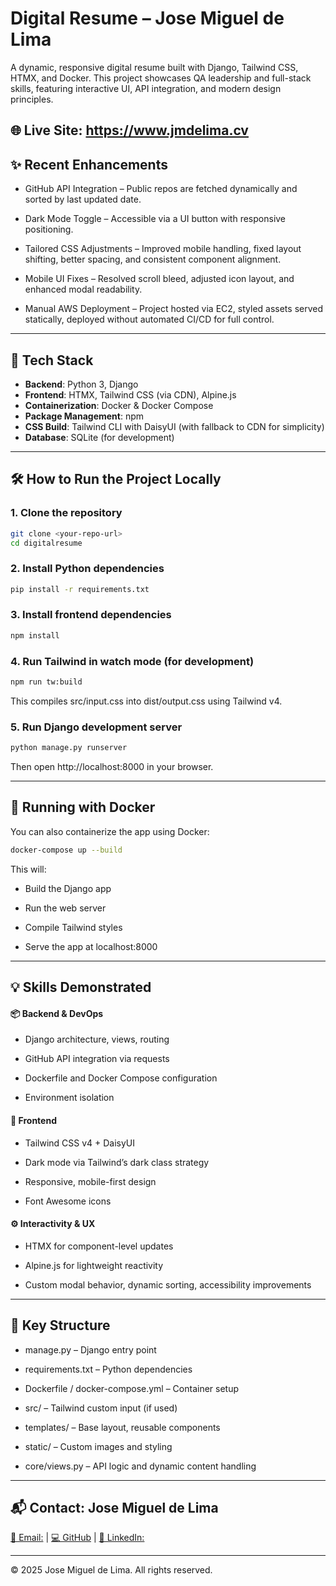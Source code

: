 # Digital Resume – Jose Miguel de Lima

A dynamic, responsive digital resume built with Django, Tailwind CSS, HTMX, and Docker. This project showcases QA leadership and full-stack skills, featuring interactive UI, API integration, and modern design principles.

**🌐 Live Site:** https://www.jmdelima.cv
---

## ✨ Recent Enhancements
- GitHub API Integration – Public repos are fetched dynamically and sorted by last updated date.

- Dark Mode Toggle – Accessible via a UI button with responsive positioning.

- Tailored CSS Adjustments – Improved mobile handling, fixed layout shifting, better spacing, and consistent component alignment.

- Mobile UI Fixes – Resolved scroll bleed, adjusted icon layout, and enhanced modal readability.

- Manual AWS Deployment – Project hosted via EC2, styled assets served statically, deployed without automated CI/CD for full control.
---

## 🚀 Tech Stack

- **Backend**: Python 3, Django
- **Frontend**: HTMX, Tailwind CSS (via CDN), Alpine.js
- **Containerization**: Docker & Docker Compose
- **Package Management**: npm
- **CSS Build**: Tailwind CLI with DaisyUI (with fallback to CDN for simplicity)
- **Database**: SQLite (for development)

---

## 🛠️ How to Run the Project Locally

### 1. Clone the repository

```bash
git clone <your-repo-url>
cd digitalresume
```

### 2. Install Python dependencies

```bash
pip install -r requirements.txt
```

### 3. Install frontend dependencies

```bash
npm install
```

### 4. Run Tailwind in watch mode (for development)

```bash
npm run tw:build
```
This compiles src/input.css into dist/output.css using Tailwind v4.

### 5. Run Django development server

```bash
python manage.py runserver
```
Then open http://localhost:8000 in your browser.

----------------------

## 🐳 Running with Docker
You can also containerize the app using Docker:

```bash
docker-compose up --build
```
This will:

 - Build the Django app

 - Run the web server

 - Compile Tailwind styles

 - Serve the app at localhost:8000

 ---------------------------------

 ## 💡 Skills Demonstrated

 #### 📦 Backend & DevOps
 - Django architecture, views, routing

 - GitHub API integration via requests

 - Dockerfile and Docker Compose configuration

 - Environment isolation

#### 🎨 Frontend
 - Tailwind CSS v4 + DaisyUI

 - Dark mode via Tailwind’s dark class strategy

 - Responsive, mobile-first design

 - Font Awesome icons

#### ⚙️ Interactivity & UX
 - HTMX for component-level updates

 - Alpine.js for lightweight reactivity

 - Custom modal behavior, dynamic sorting, accessibility improvements

 -----------------------------

## 📂 Key Structure
- manage.py – Django entry point

- requirements.txt – Python dependencies

- Dockerfile / docker-compose.yml – Container setup

- src/ – Tailwind custom input (if used)

- templates/ – Base layout, reusable components

- static/ – Custom images and styling

- core/views.py – API logic and dynamic content handling

--------------------------
## 📬 Contact: Jose Miguel de Lima
[📧 Email:](delimajm@gmail.com) | 
[💻 GitHub]() | 
[🔗 LinkedIn:](linkedin.com/in/jose-de-lima-aa8a5a23)

---------------
© 2025 Jose Miguel de Lima. All rights reserved.
